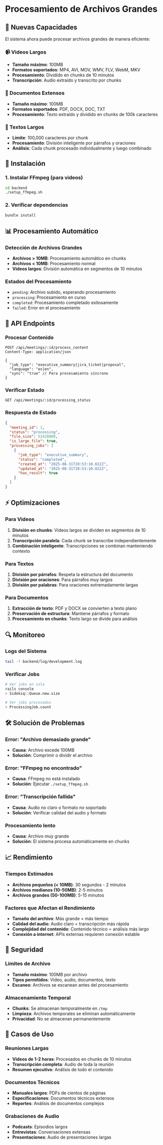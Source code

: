 # Procesamiento de Archivos Grandes

## 🚀 Nuevas Capacidades

El sistema ahora puede procesar archivos grandes de manera eficiente:

### 📹 Videos Largos
- **Tamaño máximo**: 100MB
- **Formatos soportados**: MP4, AVI, MOV, WMV, FLV, WebM, MKV
- **Procesamiento**: Dividido en chunks de 10 minutos
- **Transcripción**: Audio extraído y transcrito por chunks

### 📄 Documentos Extensos
- **Tamaño máximo**: 100MB
- **Formatos soportados**: PDF, DOCX, DOC, TXT
- **Procesamiento**: Texto extraído y dividido en chunks de 100k caracteres

### 📝 Textos Largos
- **Límite**: 100,000 caracteres por chunk
- **Procesamiento**: División inteligente por párrafos y oraciones
- **Análisis**: Cada chunk procesado individualmente y luego combinado

## 🔧 Instalación

### 1. Instalar FFmpeg (para videos)
```bash
cd backend
./setup_ffmpeg.sh
```

### 2. Verificar dependencias
```bash
bundle install
```

## 📊 Procesamiento Automático

### Detección de Archivos Grandes
- **Archivos > 10MB**: Procesamiento automático en chunks
- **Archivos < 10MB**: Procesamiento normal
- **Videos largos**: División automática en segmentos de 10 minutos

### Estados del Procesamiento
- `pending`: Archivo subido, esperando procesamiento
- `processing`: Procesamiento en curso
- `completed`: Procesamiento completado exitosamente
- `failed`: Error en el procesamiento

## 🎯 API Endpoints

### Procesar Contenido
```http
POST /api/meetings/:id/process_content
Content-Type: application/json

{
  "job_type": "executive_summary|jira_ticket|proposal",
  "language": "es|en",
  "sync": "true" // Para procesamiento síncrono
}
```

### Verificar Estado
```http
GET /api/meetings/:id/processing_status
```

### Respuesta de Estado
```json
{
  "meeting_id": 1,
  "status": "processing",
  "file_size": 52428800,
  "is_large_file": true,
  "processing_jobs": [
    {
      "job_type": "executive_summary",
      "status": "completed",
      "created_at": "2025-08-31T20:53:10.022Z",
      "updated_at": "2025-08-31T20:53:10.022Z",
      "has_result": true
    }
  ]
}
```

## ⚡ Optimizaciones

### Para Videos
1. **División en chunks**: Videos largos se dividen en segmentos de 10 minutos
2. **Transcripción paralela**: Cada chunk se transcribe independientemente
3. **Combinación inteligente**: Transcripciones se combinan manteniendo contexto

### Para Textos
1. **División por párrafos**: Respeta la estructura del documento
2. **División por oraciones**: Para párrafos muy largos
3. **División por palabras**: Para oraciones extremadamente largas

### Para Documentos
1. **Extracción de texto**: PDF y DOCX se convierten a texto plano
2. **Preservación de estructura**: Mantiene párrafos y formato
3. **Procesamiento en chunks**: Texto largo se divide para análisis

## 🔍 Monitoreo

### Logs del Sistema
```bash
tail -f backend/log/development.log
```

### Verificar Jobs
```bash
# Ver jobs en cola
rails console
> Sidekiq::Queue.new.size

# Ver jobs procesados
> ProcessingJob.count
```

## 🛠️ Solución de Problemas

### Error: "Archivo demasiado grande"
- **Causa**: Archivo excede 100MB
- **Solución**: Comprimir o dividir el archivo

### Error: "FFmpeg no encontrado"
- **Causa**: FFmpeg no está instalado
- **Solución**: Ejecutar `./setup_ffmpeg.sh`

### Error: "Transcripción fallida"
- **Causa**: Audio no claro o formato no soportado
- **Solución**: Verificar calidad del audio y formato

### Procesamiento lento
- **Causa**: Archivo muy grande
- **Solución**: El sistema procesa automáticamente en chunks

## 📈 Rendimiento

### Tiempos Estimados
- **Archivos pequeños (< 10MB)**: 30 segundos - 2 minutos
- **Archivos medianos (10-50MB)**: 2-5 minutos
- **Archivos grandes (50-100MB)**: 5-15 minutos

### Factores que Afectan el Rendimiento
- **Tamaño del archivo**: Más grande = más tiempo
- **Calidad del audio**: Audio claro = transcripción más rápida
- **Complejidad del contenido**: Contenido técnico = análisis más largo
- **Conexión a internet**: APIs externas requieren conexión estable

## 🔐 Seguridad

### Límites de Archivo
- **Tamaño máximo**: 100MB por archivo
- **Tipos permitidos**: Video, audio, documentos, texto
- **Escaneo**: Archivos se escanean antes del procesamiento

### Almacenamiento Temporal
- **Chunks**: Se almacenan temporalmente en `/tmp`
- **Limpieza**: Archivos temporales se eliminan automáticamente
- **Privacidad**: No se almacenan permanentemente

## 🎉 Casos de Uso

### Reuniones Largas
- **Videos de 1-2 horas**: Procesados en chunks de 10 minutos
- **Transcripción completa**: Audio de toda la reunión
- **Resumen ejecutivo**: Análisis de todo el contenido

### Documentos Técnicos
- **Manuales largos**: PDFs de cientos de páginas
- **Especificaciones**: Documentos técnicos extensos
- **Reportes**: Análisis de documentos complejos

### Grabaciones de Audio
- **Podcasts**: Episodios largos
- **Entrevistas**: Conversaciones extensas
- **Presentaciones**: Audio de presentaciones largas
